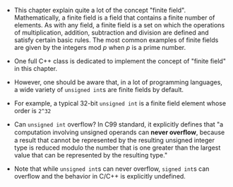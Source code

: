 * This chapter explain quite a lot of the concept "finite field". Mathematically,
  a finite field is a field that contains a finite number of elements. As with
  any field, a finite field is a set on which the operations of multiplication,
  addition, subtraction and division are defined and satisfy certain basic rules.
  The most common examples of finite fields are given by the integers mod *p* when
  *p* is a prime number.

* One full C++ class is dedicated to implement the concept of "finite field" in this
  chapter.
  
* However, one should be aware that, in a lot of programming languages,
  a wide variety of `unsigned int`s are finite fields by default.

* For example, a typical 32-bit `unsigned int` is a finite field element whose
  order is `2^32`

* Can `unsigned int` overflow? In C99 standard, it explicitly defines
  that "a computation involving unsigned operands can **never overﬂow**,
  because a result that cannot be represented by the resulting unsigned integer
  type is reduced modulo the number that is one greater than the largest
  value that can be represented by the resulting type."

* Note that while `unsigned int`s can never overflow, `signed int`s can overflow
  and the behavior in C/C++ is explicitly undefined.